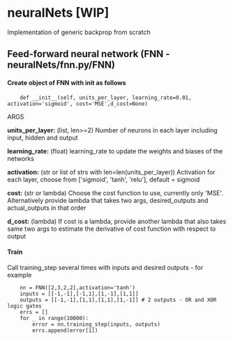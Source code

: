 # neuralNets [WIP]
Implementation of generic backprop from scratch


## Feed-forward neural network (FNN - neuralNets/fnn.py/FNN)

#### Create object of FNN with __init__ as follows

        def __init__(self, units_per_layer, learning_rate=0.01, activation='sigmoid', cost='MSE',d_cost=None)

ARGS

**units_per_layer:** (list, len>=2) Number of neurons in each layer including input, hidden and output

**learning_rate:** (float) learning_rate to update the weights and biases of the networks

**activation:** (str or list of strs with len=len(units_per_layer)) Activation for each layer, choose from ['sigmoid', 'tanh', 'relu'], default = sigmoid

**cost:** (str or lambda) Choose the cost function to use, currently only 'MSE'. Alternatively provide lambda that takes two args, desired_outputs and actual_outputs in that order

**d_cost:** (lambda) If cost is a lambda, provide another lambda that also takes same two args to estimate the derivative of cost function with respect to output


#### Train
Call training_step several times with inputs and desired outputs - for example

        nn = FNN([2,3,2,2],activation='tanh')
        inputs = [[-1,-1],[-1,1],[1,-1],[1,1]]
        outputs = [[-1,-1],[1,1],[1,1],[1,-1]] # 2 outputs - OR and XOR logic gates
        errs = []
        for _ in range(10000):
            error = nn.training_step(inputs, outputs)
            errs.append(error[1])
